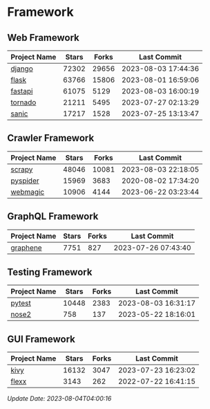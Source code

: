 # Framework

## Web Framework
| Project Name | Stars | Forks | Last Commit |
| ------------ | ----- | ----- | ----------- |
| [django](https://github.com/django/django) | 72302 | 29656 | 2023-08-03 17:44:36 |
| [flask](https://github.com/pallets/flask) | 63766 | 15806 | 2023-08-01 16:59:06 |
| [fastapi](https://github.com/tiangolo/fastapi) | 61075 | 5129 | 2023-08-03 16:00:19 |
| [tornado](https://github.com/tornadoweb/tornado) | 21211 | 5495 | 2023-07-27 02:13:29 |
| [sanic](https://github.com/sanic-org/sanic) | 17217 | 1528 | 2023-07-25 13:13:47 |

## Crawler Framework
| Project Name | Stars | Forks | Last Commit |
| ------------ | ----- | ----- | ----------- |
| [scrapy](https://github.com/scrapy/scrapy) | 48046 | 10081 | 2023-08-03 22:18:05 |
| [pyspider](https://github.com/binux/pyspider) | 15969 | 3683 | 2020-08-02 17:34:20 |
| [webmagic](https://github.com/code4craft/webmagic) | 10906 | 4144 | 2023-06-22 03:23:44 |

## GraphQL Framework
| Project Name | Stars | Forks | Last Commit |
| ------------ | ----- | ----- | ----------- |
| [graphene](https://github.com/graphql-python/graphene) | 7751 | 827 | 2023-07-26 07:43:40 |

## Testing Framework
| Project Name | Stars | Forks | Last Commit |
| ------------ | ----- | ----- | ----------- |
| [pytest](https://github.com/pytest-dev/pytest) | 10448 | 2383 | 2023-08-03 16:31:17 |
| [nose2](https://github.com/nose-devs/nose2) | 758 | 137 | 2023-05-22 18:16:01 |

## GUI Framework
| Project Name | Stars | Forks | Last Commit |
| ------------ | ----- | ----- | ----------- |
| [kivy](https://github.com/kivy/kivy) | 16132 | 3047 | 2023-07-23 16:23:02 |
| [flexx](https://github.com/flexxui/flexx) | 3143 | 262 | 2022-07-22 16:41:15 |

*Update Date: 2023-08-04T04:00:16*